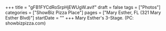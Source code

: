 +++
title = "gFB1FYCdRoSrpHjEWUgW.avif"
draft = false
tags = ["Photos"]
categories = ["ShowBiz Pizza Place"]
pages = ["Mary Esther, FL (321 Mary Esther Blvd)"]
startDate = ""
+++
Mary Esther's 3-Stage. (PC: showbizpizza.com)
